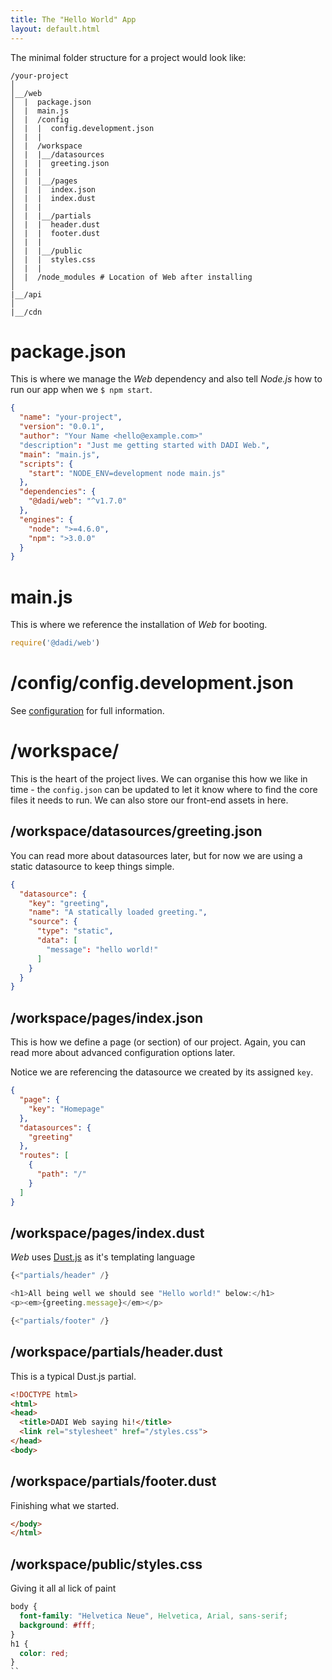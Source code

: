 ```yaml
---
title: The "Hello World" App
layout: default.html
---
```


The minimal folder structure for a project would look like:

```
/your-project
│
│__/web
│  |  package.json
│  |  main.js
│  |  /config
│  |  |  config.development.json
│  |  |
│  |  /workspace  
│  |  |__/datasources
│  |  |  greeting.json
│  |  |
│  |  |__/pages
│  |  |  index.json
│  |  |  index.dust
│  |  |
│  |  |__/partials
│  |  |  header.dust
│  |  |  footer.dust
│  |  |
│  |  |__/public
│  |  |  styles.css
│  |  |
│  |  /node_modules # Location of Web after installing
│
|__/api
│
|__/cdn
```

# package.json

This is where we manage the _Web_ dependency and also tell _Node.js_ how to run our app when we `$ npm start`.

```json
{
  "name": "your-project",
  "version": "0.0.1",
  "author": "Your Name <hello@example.com>"
  "description": "Just me getting started with DADI Web.",
  "main": "main.js",
  "scripts": {
    "start": "NODE_ENV=development node main.js"
  },
  "dependencies": {
    "@dadi/web": "^v1.7.0"
  },
  "engines": {
    "node": ">=4.6.0",
    "npm": ">3.0.0"
  }
}
```

# main.js

This is where we reference the installation of _Web_ for booting.

```javascript
require('@dadi/web')
```

# /config/config.development.json

See [configuration](/web/configuration/) for full information.

# /workspace/

This is the heart of the project lives. We can organise this how we like in time - the `config.json` can be updated to let it know where to find the core files it needs to run. We can also store our front-end assets in here.

## /workspace/datasources/greeting.json

You can read more about datasources later, but for now we are using a static datasource to keep things simple.

```json
{
  "datasource": {
    "key": "greeting",
    "name": "A statically loaded greeting.",
    "source": {
      "type": "static",
      "data": [
        "message": "hello world!"
      ]
    }
  }
}
```

## /workspace/pages/index.json

This is how we define a page (or section) of our project. Again, you can read more about advanced configuration options later.

Notice we are referencing the datasource we created by its assigned `key`.

```json
{
  "page": {
    "key": "Homepage"
  },
  "datasources": {
    "greeting"
  },
  "routes": [
    {
      "path": "/"
    }
  ]
}
```

## /workspace/pages/index.dust

_Web_ uses [Dust.js](http://www.dustjs.com/) as it's templating language

```js
{<"partials/header" /}

<h1>All being well we should see "Hello world!" below:</h1>
<p><em>{greeting.message}</em></p>

{<"partials/footer" /}
```

## /workspace/partials/header.dust

This is a typical Dust.js partial.

```html
<!DOCTYPE html>
<html>
<head>
  <title>DADI Web saying hi!</title>
  <link rel="stylesheet" href="/styles.css">
</head>
<body>
```

## /workspace/partials/footer.dust

Finishing what we started.

```html
</body>
</html>
```

## /workspace/public/styles.css

Giving it all al lick of paint

```css
body {
  font-family: "Helvetica Neue", Helvetica, Arial, sans-serif;
  background: #fff;
}
h1 {
  color: red;
}
``